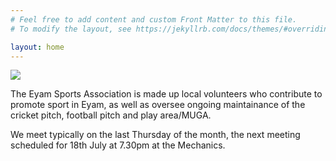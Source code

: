 ```yaml
---
# Feel free to add content and custom Front Matter to this file.
# To modify the layout, see https://jekyllrb.com/docs/themes/#overriding-theme-defaults

layout: home
---
```



<img src="{{site.baseurl}}/assets/img/Eyam_Church.jpg" />


The Eyam Sports Association is made up local volunteers who contribute to promote sport in Eyam,
as well as oversee ongoing maintainance of the cricket pitch, football pitch and play area/MUGA.


We meet typically on the last Thursday of the month, the next meeting scheduled for 18th July at 7.30pm at the Mechanics.
